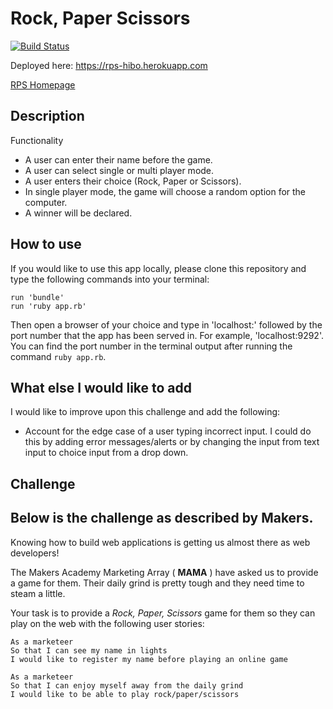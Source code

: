 # Rock, Paper Scissors

[![Build Status](https://travis-ci.org/hiboabd/rps-challenge.svg?branch=master)](https://travis-ci.org/hiboabd/rps-challenge)

Deployed here: https://rps-hibo.herokuapp.com

[RPS Homepage](RPS-homepage.png)

## Description

Functionality

- A user can enter their name before the game.
- A user can select single or multi player mode.
- A user enters their choice (Rock, Paper or Scissors).
- In single player mode, the game will choose a random option for the computer.
- A winner will be declared.

## How to use

If you would like to use this app locally, please clone this repository and type the following commands into your terminal:

```
run 'bundle'
run 'ruby app.rb'
```

Then open a browser of your choice and type in 'localhost:' followed by the port number that the app has been served in. For example, 'localhost:9292'. You can find the port number in the terminal output after running the command `ruby app.rb`.

## What else I would like to add

I would like to improve upon this challenge and add the following:

- Account for the edge case of a user typing incorrect input. I could do this by adding error messages/alerts or by changing the input from text input to choice input from a drop down.


## Challenge
Below is the challenge as described by Makers.
----------------------

Knowing how to build web applications is getting us almost there as web developers!

The Makers Academy Marketing Array ( **MAMA** ) have asked us to provide a game for them. Their daily grind is pretty tough and they need time to steam a little.

Your task is to provide a _Rock, Paper, Scissors_ game for them so they can play on the web with the following user stories:

```
As a marketeer
So that I can see my name in lights
I would like to register my name before playing an online game

As a marketeer
So that I can enjoy myself away from the daily grind
I would like to be able to play rock/paper/scissors
```
